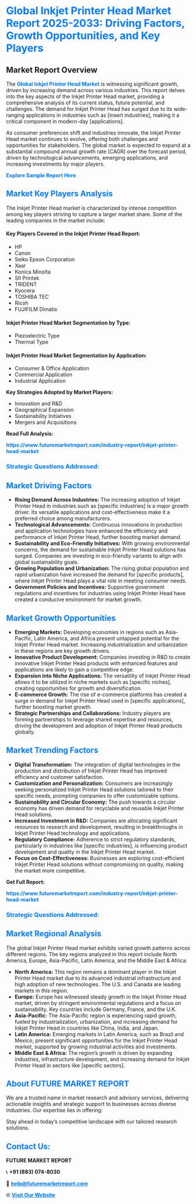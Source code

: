 <h1 style="color: #007BFF;">Global Inkjet Printer Head Market Report 2025-2033: Driving Factors, Growth Opportunities, and Key Players</h1>

<section id="overview">
<h2>Market Report Overview</h2>
<p>The <a href="https://www.futuremarketreport.com/industry-report/inkjet-printer-head-market" style="color: #007BFF; text-decoration: none;"><strong>Global Inkjet Printer Head Market</strong></a> is witnessing significant growth, driven by increasing demand across various industries. This report delves into the key aspects of the Inkjet Printer Head market, providing a comprehensive analysis of its current status, future potential, and challenges. The demand for Inkjet Printer Head has surged due to its wide-ranging applications in industries such as [insert industries], making it a critical component in modern-day [applications].</p>
<p>As consumer preferences shift and industries innovate, the Inkjet Printer Head market continues to evolve, offering both challenges and opportunities for stakeholders. The global market is expected to expand at a substantial compound annual growth rate (CAGR) over the forecast period, driven by technological advancements, emerging applications, and increasing investments by major players.</p>
</section>

<section id="overview">
<p><a href="https://www.futuremarketreport.com/request-sample/reportId=87722" style="color: #007BFF; text-decoration: none;"><strong>Explore Sample Report Here</strong></a></p>
</section>

<section id="key-players">
<h2 style="color: #007BFF;">Market Key Players Analysis</h2>
<p>The Inkjet Printer Head market is characterized by intense competition among key players striving to capture a larger market share. Some of the leading companies in the market include:</p>
<h4>Key Players Covered in the Inkjet Printer Head Report:</h4>
<ul><li>HP</li><li>Canon</li><li>Seiko Epson Corporation</li><li>Xaar</li><li>Konica Minolta</li><li>SII Printek</li><li>TRIDENT</li><li>Kyocera</li><li>TOSHIBA TEC</li><li>Ricoh</li><li>FUJIFILM Dimatix</li></ul>
<h4>Inkjet Printer Head Market Segmentation by Type:</h4>
<ul><li>Piezoelectric Type</li><li>Thermal Type</li></ul>

<h4>Inkjet Printer Head Market Segmentation by Application:</h4>
<ul><li>Consumer &amp; Office Application</li><li>Commercial Application</li><li>Industrial Application</li></ul>
<p><strong>Key Strategies Adopted by Market Players:</strong></p>
<ul>
<li>Innovation and R&D</li>
<li>Geographical Expansion</li>
<li>Sustainability Initiatives</li>
<li>Mergers and Acquisitions</li>
</ul>
</section>

<section>
<p><strong>Read Full Analysis: </strong></p><a href="https://www.futuremarketreport.com/industry-report/inkjet-printer-head-market" style="color: #007BFF; text-decoration: none;"><strong>https://www.futuremarketreport.com/industry-report/inkjet-printer-head-market</strong></a>
<h3 style="color: #007BFF;">Strategic Questions Addressed:</h3>
</section>

<section id="driving-factors">
<h2 style="color: #007BFF;">Market Driving Factors</h2>
<ul>
<li><strong>Rising Demand Across Industries:</strong> The increasing adoption of Inkjet Printer Head in industries such as [specific industries] is a major growth driver. Its versatile applications and cost-effectiveness make it a preferred choice among manufacturers.</li>
<li><strong>Technological Advancements:</strong> Continuous innovations in production and application technologies have enhanced the efficiency and performance of Inkjet Printer Head, further boosting market demand.</li>
<li><strong>Sustainability and Eco-Friendly Initiatives:</strong> With growing environmental concerns, the demand for sustainable Inkjet Printer Head solutions has surged. Companies are investing in eco-friendly variants to align with global sustainability goals.</li>
<li><strong>Growing Population and Urbanization:</strong> The rising global population and rapid urbanization have increased the demand for [specific products], where Inkjet Printer Head plays a vital role in meeting consumer needs.</li>
<li><strong>Government Policies and Incentives:</strong> Supportive government regulations and incentives for industries using Inkjet Printer Head have created a conducive environment for market growth.</li>
</ul>
</section>

<section id="growth-opportunities">
<h2 style="color: #007BFF;">Market Growth Opportunities</h2>
<ul>
<li><strong>Emerging Markets:</strong> Developing economies in regions such as Asia-Pacific, Latin America, and Africa present untapped potential for the Inkjet Printer Head market. Increasing industrialization and urbanization in these regions are key growth drivers.</li>
<li><strong>Innovative Product Development:</strong> Companies investing in R&D to create innovative Inkjet Printer Head products with enhanced features and applications are likely to gain a competitive edge.</li>
<li><strong>Expansion into Niche Applications:</strong> The versatility of Inkjet Printer Head allows it to be utilized in niche markets such as [specific niches], creating opportunities for growth and diversification.</li>
<li><strong>E-commerce Growth:</strong> The rise of e-commerce platforms has created a surge in demand for Inkjet Printer Head used in [specific applications], further boosting market growth.</li>
<li><strong>Strategic Partnerships and Collaborations:</strong> Industry players are forming partnerships to leverage shared expertise and resources, driving the development and adoption of Inkjet Printer Head products globally.</li>
</ul>
</section>

<section id="trending-factors">
<h2 style="color: #007BFF;">Market Trending Factors</h2>
<ul>
<li><strong>Digital Transformation:</strong> The integration of digital technologies in the production and distribution of Inkjet Printer Head has improved efficiency and customer satisfaction.</li>
<li><strong>Customization and Personalization:</strong> Consumers are increasingly seeking personalized Inkjet Printer Head solutions tailored to their specific needs, prompting companies to offer customizable options.</li>
<li><strong>Sustainability and Circular Economy:</strong> The push towards a circular economy has driven demand for recyclable and reusable Inkjet Printer Head solutions.</li>
<li><strong>Increased Investment in R&D:</strong> Companies are allocating significant resources to research and development, resulting in breakthroughs in Inkjet Printer Head technology and applications.</li>
<li><strong>Regulatory Compliance:</strong> Adherence to strict regulatory standards, particularly in industries like [specific industries], is influencing product development and quality in the Inkjet Printer Head market.</li>
<li><strong>Focus on Cost-Effectiveness:</strong> Businesses are exploring cost-efficient Inkjet Printer Head solutions without compromising on quality, making the market more competitive.</li>
</ul>
</section>

<section>
<p><strong>Get Full Report: </strong></p><a href="https://www.futuremarketreport.com/industry-report/inkjet-printer-head-market" style="color: #007BFF; text-decoration: none;"><strong>https://www.futuremarketreport.com/industry-report/inkjet-printer-head-market</strong></a>
<h3 style="color: #007BFF;">Strategic Questions Addressed:</h3>
</section>


<section id="regional-analysis">
<h2 style="color: #007BFF;">Market Regional Analysis</h2>
<p>The global Inkjet Printer Head market exhibits varied growth patterns across different regions. The key regions analyzed in this report include North America, Europe, Asia-Pacific, Latin America, and the Middle East & Africa:</p>
<ul>
<li><strong>North America:</strong> This region remains a dominant player in the Inkjet Printer Head market due to its advanced industrial infrastructure and high adoption of new technologies. The U.S. and Canada are leading markets in this region.</li>
<li><strong>Europe:</strong> Europe has witnessed steady growth in the Inkjet Printer Head market, driven by stringent environmental regulations and a focus on sustainability. Key countries include Germany, France, and the U.K.</li>
<li><strong>Asia-Pacific:</strong> The Asia-Pacific region is experiencing rapid growth, fueled by industrialization, urbanization, and increasing demand for Inkjet Printer Head in countries like China, India, and Japan.</li>
<li><strong>Latin America:</strong> Emerging markets in Latin America, such as Brazil and Mexico, present significant opportunities for the Inkjet Printer Head market, supported by growing industrial activities and investments.</li>
<li><strong>Middle East & Africa:</strong> The region’s growth is driven by expanding industries, infrastructure development, and increasing demand for Inkjet Printer Head in sectors like [specific sectors].</li>
</ul>
</section>

<footer>
<h2 style="color: #007BFF;">About FUTURE MARKET REPORT</h2>
<p>We are a trusted name in market research and advisory services, delivering actionable insights and strategic support to businesses across diverse industries. Our expertise lies in offering:</p>

<p>Stay ahead in today’s competitive landscape with our tailored research solutions.</p>

<h2 style="color: #007BFF;">Contact Us:</h2>
<p><strong>FUTURE MARKET REPORT</strong></p>
<p>📞 <strong>+91 (883) 074-8030</strong></p>
<p>📧 <strong><a href="mailto:help@futuremarketreport.com" style="color: #007BFF;">help@futuremarketreport.com</a></strong></p>
<p>🌐 <strong><a href="https://www.futuremarketreport.com/" style="color: #007BFF;">Visit Our Website</a></strong></p>
</footer>